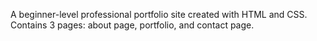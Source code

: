 A beginner-level professional portfolio site created with HTML and CSS. Contains 3 pages: about page, portfolio, and contact page.
